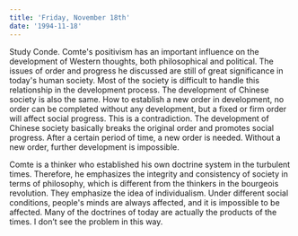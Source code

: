 ```yaml
---
title: 'Friday, November 18th'
date: '1994-11-18'
---
```


Study Conde. Comte's positivism has an important influence on the development of Western thoughts, both philosophical and political. The issues of order and progress he discussed are still of great significance in today's human society. Most of the society is difficult to handle this relationship in the development process. The development of Chinese society is also the same. How to establish a new order in development, no order can be completed without any development, but a fixed or firm order will affect social progress. This is a contradiction. The development of Chinese society basically breaks the original order and promotes social progress. After a certain period of time, a new order is needed. Without a new order, further development is impossible.

Comte is a thinker who established his own doctrine system in the turbulent times. Therefore, he emphasizes the integrity and consistency of society in terms of philosophy, which is different from the thinkers in the bourgeois revolution. They emphasize the idea of ​​individualism. Under different social conditions, people's minds are always affected, and it is impossible to be affected. Many of the doctrines of today are actually the products of the times. I don’t see the problem in this way.

